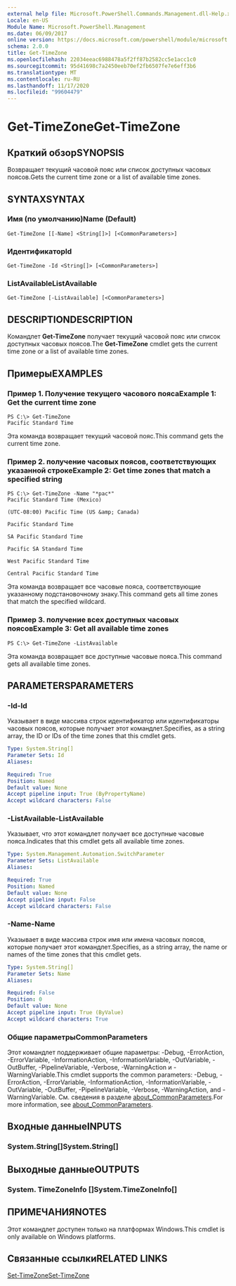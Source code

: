 ```yaml
---
external help file: Microsoft.PowerShell.Commands.Management.dll-Help.xml
Locale: en-US
Module Name: Microsoft.PowerShell.Management
ms.date: 06/09/2017
online version: https://docs.microsoft.com/powershell/module/microsoft.powershell.management/get-timezone?view=powershell-7.2&WT.mc_id=ps-gethelp
schema: 2.0.0
title: Get-TimeZone
ms.openlocfilehash: 22034eeac6988478a5f2ff87b2582cc5e1acc1c0
ms.sourcegitcommit: 95d41698c7a2450eeb70ef2fb6507fe7e6eff3b6
ms.translationtype: MT
ms.contentlocale: ru-RU
ms.lasthandoff: 11/17/2020
ms.locfileid: "99604479"
---
```

# <span data-ttu-id="b1414-102">Get-TimeZone</span><span class="sxs-lookup"><span data-stu-id="b1414-102">Get-TimeZone</span></span>

## <span data-ttu-id="b1414-103">Краткий обзор</span><span class="sxs-lookup"><span data-stu-id="b1414-103">SYNOPSIS</span></span>
<span data-ttu-id="b1414-104">Возвращает текущий часовой пояс или список доступных часовых поясов.</span><span class="sxs-lookup"><span data-stu-id="b1414-104">Gets the current time zone or a list of available time zones.</span></span>

## <span data-ttu-id="b1414-105">SYNTAX</span><span class="sxs-lookup"><span data-stu-id="b1414-105">SYNTAX</span></span>

### <span data-ttu-id="b1414-106">Имя (по умолчанию)</span><span class="sxs-lookup"><span data-stu-id="b1414-106">Name (Default)</span></span>

```
Get-TimeZone [[-Name] <String[]>] [<CommonParameters>]
```

### <span data-ttu-id="b1414-107">Идентификатор</span><span class="sxs-lookup"><span data-stu-id="b1414-107">Id</span></span>

```
Get-TimeZone -Id <String[]> [<CommonParameters>]
```

### <span data-ttu-id="b1414-108">ListAvailable</span><span class="sxs-lookup"><span data-stu-id="b1414-108">ListAvailable</span></span>

```
Get-TimeZone [-ListAvailable] [<CommonParameters>]
```

## <span data-ttu-id="b1414-109">DESCRIPTION</span><span class="sxs-lookup"><span data-stu-id="b1414-109">DESCRIPTION</span></span>

<span data-ttu-id="b1414-110">Командлет **Get-TimeZone** получает текущий часовой пояс или список доступных часовых поясов.</span><span class="sxs-lookup"><span data-stu-id="b1414-110">The **Get-TimeZone** cmdlet gets the current time zone or a list of available time zones.</span></span>

## <span data-ttu-id="b1414-111">Примеры</span><span class="sxs-lookup"><span data-stu-id="b1414-111">EXAMPLES</span></span>

### <span data-ttu-id="b1414-112">Пример 1. Получение текущего часового пояса</span><span class="sxs-lookup"><span data-stu-id="b1414-112">Example 1: Get the current time zone</span></span>

```
PS C:\> Get-TimeZone
Pacific Standard Time
```

<span data-ttu-id="b1414-113">Эта команда возвращает текущий часовой пояс.</span><span class="sxs-lookup"><span data-stu-id="b1414-113">This command gets the current time zone.</span></span>

### <span data-ttu-id="b1414-114">Пример 2. получение часовых поясов, соответствующих указанной строке</span><span class="sxs-lookup"><span data-stu-id="b1414-114">Example 2: Get time zones that match a specified string</span></span>

```
PS C:\> Get-TimeZone -Name "*pac*"
Pacific Standard Time (Mexico)

(UTC-08:00) Pacific Time (US &amp; Canada)

Pacific Standard Time

SA Pacific Standard Time

Pacific SA Standard Time

West Pacific Standard Time

Central Pacific Standard Time
```

<span data-ttu-id="b1414-115">Эта команда возвращает все часовые пояса, соответствующие указанному подстановочному знаку.</span><span class="sxs-lookup"><span data-stu-id="b1414-115">This command gets all time zones that match the specified wildcard.</span></span>

### <span data-ttu-id="b1414-116">Пример 3. получение всех доступных часовых поясов</span><span class="sxs-lookup"><span data-stu-id="b1414-116">Example 3: Get all available time zones</span></span>

```
PS C:\> Get-TimeZone -ListAvailable
```

<span data-ttu-id="b1414-117">Эта команда возвращает все доступные часовые пояса.</span><span class="sxs-lookup"><span data-stu-id="b1414-117">This command gets all available time zones.</span></span>

## <span data-ttu-id="b1414-118">PARAMETERS</span><span class="sxs-lookup"><span data-stu-id="b1414-118">PARAMETERS</span></span>

### <span data-ttu-id="b1414-119">-Id</span><span class="sxs-lookup"><span data-stu-id="b1414-119">-Id</span></span>

<span data-ttu-id="b1414-120">Указывает в виде массива строк идентификатор или идентификаторы часовых поясов, которые получает этот командлет.</span><span class="sxs-lookup"><span data-stu-id="b1414-120">Specifies, as a string array, the ID or IDs of the time zones that this cmdlet gets.</span></span>

```yaml
Type: System.String[]
Parameter Sets: Id
Aliases:

Required: True
Position: Named
Default value: None
Accept pipeline input: True (ByPropertyName)
Accept wildcard characters: False
```

### <span data-ttu-id="b1414-121">-ListAvailable</span><span class="sxs-lookup"><span data-stu-id="b1414-121">-ListAvailable</span></span>

<span data-ttu-id="b1414-122">Указывает, что этот командлет получает все доступные часовые пояса.</span><span class="sxs-lookup"><span data-stu-id="b1414-122">Indicates that this cmdlet gets all available time zones.</span></span>

```yaml
Type: System.Management.Automation.SwitchParameter
Parameter Sets: ListAvailable
Aliases:

Required: True
Position: Named
Default value: None
Accept pipeline input: False
Accept wildcard characters: False
```

### <span data-ttu-id="b1414-123">-Name</span><span class="sxs-lookup"><span data-stu-id="b1414-123">-Name</span></span>

<span data-ttu-id="b1414-124">Указывает в виде массива строк имя или имена часовых поясов, которые получает этот командлет.</span><span class="sxs-lookup"><span data-stu-id="b1414-124">Specifies, as a string array, the name or names of the time zones that this cmdlet gets.</span></span>

```yaml
Type: System.String[]
Parameter Sets: Name
Aliases:

Required: False
Position: 0
Default value: None
Accept pipeline input: True (ByValue)
Accept wildcard characters: True
```

### <span data-ttu-id="b1414-125">Общие параметры</span><span class="sxs-lookup"><span data-stu-id="b1414-125">CommonParameters</span></span>

<span data-ttu-id="b1414-126">Этот командлет поддерживает общие параметры: -Debug, -ErrorAction, -ErrorVariable, -InformationAction, -InformationVariable, -OutVariable, -OutBuffer, -PipelineVariable, -Verbose, -WarningAction и -WarningVariable.</span><span class="sxs-lookup"><span data-stu-id="b1414-126">This cmdlet supports the common parameters: -Debug, -ErrorAction, -ErrorVariable, -InformationAction, -InformationVariable, -OutVariable, -OutBuffer, -PipelineVariable, -Verbose, -WarningAction, and -WarningVariable.</span></span> <span data-ttu-id="b1414-127">См. сведения в разделе [about_CommonParameters](https://go.microsoft.com/fwlink/?LinkID=113216).</span><span class="sxs-lookup"><span data-stu-id="b1414-127">For more information, see [about_CommonParameters](https://go.microsoft.com/fwlink/?LinkID=113216).</span></span>

## <span data-ttu-id="b1414-128">Входные данные</span><span class="sxs-lookup"><span data-stu-id="b1414-128">INPUTS</span></span>

### <span data-ttu-id="b1414-129">System.String[]</span><span class="sxs-lookup"><span data-stu-id="b1414-129">System.String[]</span></span>

## <span data-ttu-id="b1414-130">Выходные данные</span><span class="sxs-lookup"><span data-stu-id="b1414-130">OUTPUTS</span></span>

### <span data-ttu-id="b1414-131">System. TimeZoneInfo []</span><span class="sxs-lookup"><span data-stu-id="b1414-131">System.TimeZoneInfo[]</span></span>

## <span data-ttu-id="b1414-132">ПРИМЕЧАНИЯ</span><span class="sxs-lookup"><span data-stu-id="b1414-132">NOTES</span></span>

<span data-ttu-id="b1414-133">Этот командлет доступен только на платформах Windows.</span><span class="sxs-lookup"><span data-stu-id="b1414-133">This cmdlet is only available on Windows platforms.</span></span>

## <span data-ttu-id="b1414-134">Связанные ссылки</span><span class="sxs-lookup"><span data-stu-id="b1414-134">RELATED LINKS</span></span>

[<span data-ttu-id="b1414-135">Set-TimeZone</span><span class="sxs-lookup"><span data-stu-id="b1414-135">Set-TimeZone</span></span>](Set-TimeZone.md)
